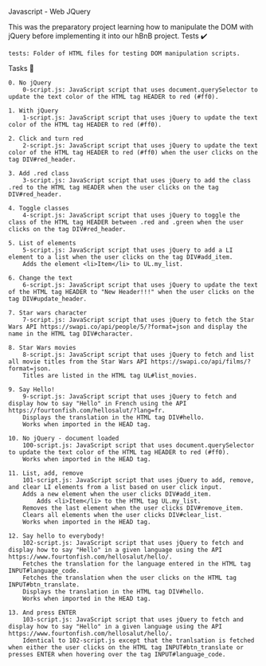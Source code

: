 Javascript - Web JQuery

This was the preparatory project learning how to manipulate the DOM with jQuery before implementing it into our hBnB project.
Tests ✔️

    tests: Folder of HTML files for testing DOM manipulation scripts.

Tasks 📃

    0. No jQuery
        0-script.js: JavaScript script that uses document.querySelector to update the text color of the HTML tag HEADER to red (#ff0).

    1. With jQuery
        1-script.js: JavaScript script that uses jQuery to update the text color of the HTML tag HEADER to red (#ff0).

    2. Click and turn red
        2-script.js: JavaScript script that uses jQuery to update the text color of the HTML tag HEADER to red (#ff0) when the user clicks on the tag DIV#red_header.

    3. Add .red class
        3-script.js: JavaScript script that uses jQuery to add the class .red to the HTML tag HEADER when the user clicks on the tag DIV#red_header.

    4. Toggle classes
        4-script.js: JavaScript script that uses jQuery to toggle the class of the HTML tag HEADER between .red and .green when the user clicks on the tag DIV#red_header.

    5. List of elements
        5-script.js: JavaScript script that uses jQuery to add a LI element to a list when the user clicks on the tag DIV#add_item.
        Adds the element <li>Item</li> to UL.my_list.

    6. Change the text
        6-script.js: JavaScript script that uses jQuery to update the text of the HTML tag HEADER to "New Header!!!" when the user clicks on the tag DIV#update_header.

    7. Star wars character
        7-script.js: JavaScript script that uses jQuery to fetch the Star Wars API https://swapi.co/api/people/5/?format=json and display the name in the HTML tag DIV#character.

    8. Star Wars movies
        8-script.js: JavaScript script that uses jQuery to fetch and list all movie titles from the Star Wars API https://swapi.co/api/films/?format=json.
        Titles are listed in the HTML tag UL#list_movies.

    9. Say Hello!
        9-script.js: JavaScript script that uses jQuery to fetch and display how to say "Hello" in French using the API https://fourtonfish.com/hellosalut/?lang=fr.
        Displays the translation in the HTML tag DIV#hello.
        Works when imported in the HEAD tag.

    10. No jQuery - document loaded
        100-script.js: JavaScript script that uses document.querySelector to update the text color of the HTML tag HEADER to red (#ff0).
        Works when imported in the HEAD tag.

    11. List, add, remove
        101-script.js: JavaScript script that uses jQuery to add, remove, and clear LI elements from a list based on user click input.
        Adds a new element when the user clicks DIV#add_item.
            Adds <li>Item</li> to the HTML tag UL.my_list.
        Removes the last element when the user clicks DIV#remove_item.
        Clears all elements when the user clicks DIV#clear_list.
        Works when imported in the HEAD tag.

    12. Say hello to everybody!
        102-script.js: JavaScript script that uses jQuery to fetch and display how to say "Hello" in a given language using the API https://www.fourtonfish.com/hellosalut/hello/.
        Fetches the translation for the language entered in the HTML tag INPUT#language_code.
        Fetches the translation when the user clicks on the HTML tag INPUT#btn_translate.
        Displays the translation in the HTML tag DIV#hello.
        Works when imported in the HEAD tag.

    13. And press ENTER
        103-script.js: JavaScript script that uses jQuery to fetch and display how to say "Hello" in a given language using the API https://www.fourtonfish.com/hellosalut/hello/.
        Identical to 102-script.js except that the tranlsation is fetched when either the user clicks on the HTML tag INPUT#btn_translate or presses ENTER when hovering over the tag INPUT#language_code.

